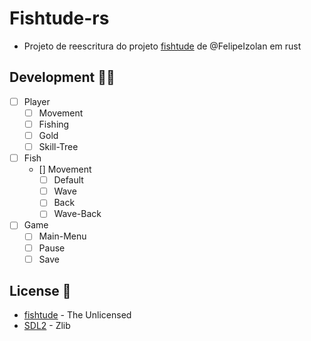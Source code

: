 # Fishtude-rs

- Projeto de reescritura do projeto [fishtude](https://github.com/FelipeIzolan/fishtude) de @FelipeIzolan em rust

## Development 👨‍💻

- [ ] Player
    - [ ] Movement
    - [ ] Fishing
    - [ ] Gold
    - [ ] Skill-Tree

- [ ] Fish
    - [] Movement
        - [ ] Default
        - [ ] Wave
        - [ ] Back
        - [ ] Wave-Back

- [ ] Game
    - [ ] Main-Menu 
    - [ ] Pause
    - [ ] Save

## License 📜

- [fishtude](https://github.com/FelipeIzolan/fishtude) - The Unlicensed
- [SDL2](https://github.com/libsdl-org/SDL) - Zlib
